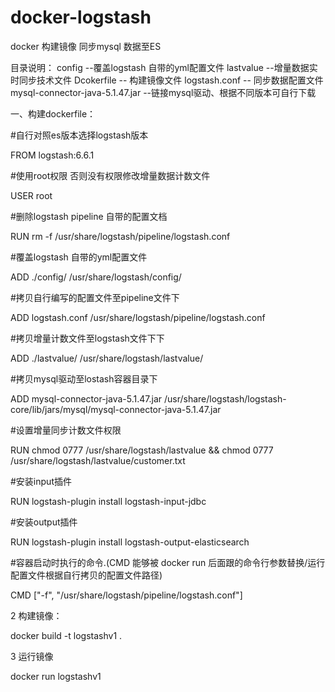 # docker-logstash

docker 构建镜像 同步mysql 数据至ES

目录说明：
config --覆盖logstash 自带的yml配置文件 
lastvalue --增量数据实时同步技术文件
Dcokerfile -- 构建镜像文件 
logstash.conf -- 同步数据配置文件
mysql-connector-java-5.1.47.jar --链接mysql驱动、根据不同版本可自行下载

一、构建dockerfile：

#自行对照es版本选择logstash版本

FROM logstash:6.6.1

#使用root权限 否则没有权限修改增量数据计数文件

USER root

#删除logstash pipeline 自带的配置文档

RUN rm -f /usr/share/logstash/pipeline/logstash.conf

#覆盖logstash 自带的yml配置文件

ADD ./config/ /usr/share/logstash/config/

#拷贝自行编写的配置文件至pipeline文件下

ADD logstash.conf /usr/share/logstash/pipeline/logstash.conf

#拷贝增量计数文件至logstash文件下下

ADD ./lastvalue/ /usr/share/logstash/lastvalue/

#拷贝mysql驱动至lostash容器目录下

ADD mysql-connector-java-5.1.47.jar /usr/share/logstash/logstash-core/lib/jars/mysql/mysql-connector-java-5.1.47.jar

#设置增量同步计数文件权限

RUN chmod 0777 /usr/share/logstash/lastvalue && chmod 0777 /usr/share/logstash/lastvalue/customer.txt

#安装input插件

RUN logstash-plugin install logstash-input-jdbc

#安装output插件

RUN logstash-plugin install logstash-output-elasticsearch

#容器启动时执行的命令.(CMD 能够被 docker run 后面跟的命令行参数替换/运行配置文件根据自行拷贝的配置文件路径)

CMD ["-f", "/usr/share/logstash/pipeline/logstash.conf"]


2 构建镜像：

docker build -t logstashv1 .

3 运行镜像 

docker run logstashv1

